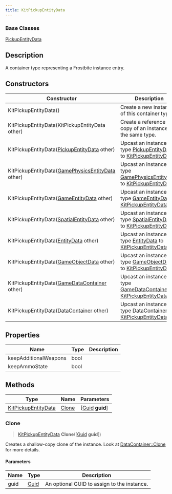 ```yaml
---
title: KitPickupEntityData
---
```

### Base Classes

[PickupEntityData](PickupEntityData)

## Description

A container type representing a Frostbite instance entry.

## Constructors

| Constructor                                                                    | Description                                                                                                                   |
| ------------------------------------------------------------------------------ | ----------------------------------------------------------------------------------------------------------------------------- |
| KitPickupEntityData()                                                          | Create a new instance of this container type.                                                                                 |
| KitPickupEntityData(KitPickupEntityData other)                                 | Create a reference copy of an instance of the same type.                                                                      |
| KitPickupEntityData([PickupEntityData](PickupEntityData) other)                | Upcast an instance of type [PickupEntityData](PickupEntityData) to [KitPickupEntityData](KitPickupEntityData).                |
| KitPickupEntityData([GamePhysicsEntityData](GamePhysicsEntityData) other)      | Upcast an instance of type [GamePhysicsEntityData](GamePhysicsEntityData) to [KitPickupEntityData](KitPickupEntityData).      |
| KitPickupEntityData([GameEntityData](GameEntityData) other)                    | Upcast an instance of type [GameEntityData](GameEntityData) to [KitPickupEntityData](KitPickupEntityData).                    |
| KitPickupEntityData([SpatialEntityData](SpatialEntityData) other)              | Upcast an instance of type [SpatialEntityData](SpatialEntityData) to [KitPickupEntityData](KitPickupEntityData).              |
| KitPickupEntityData([EntityData](EntityData) other)                            | Upcast an instance of type [EntityData](EntityData) to [KitPickupEntityData](KitPickupEntityData).                            |
| KitPickupEntityData([GameObjectData](GameObjectData) other)                    | Upcast an instance of type [GameObjectData](GameObjectData) to [KitPickupEntityData](KitPickupEntityData).                    |
| KitPickupEntityData([GameDataContainer](GameDataContainer) other)              | Upcast an instance of type [GameDataContainer](GameDataContainer) to [KitPickupEntityData](KitPickupEntityData).              |
| KitPickupEntityData([DataContainer](/vext/ref/shared/class/datacontainer) other) | Upcast an instance of type [DataContainer](/vext/ref/shared/class/datacontainer) to [KitPickupEntityData](KitPickupEntityData). |

## Properties

| Name                  | Type | Description |
| --------------------- | ---- | ----------- |
| keepAdditionalWeapons | bool |             |
| keepAmmoState         | bool |             |

## Methods

| Type                                       | Name            | Parameters                                     |
| ------------------------------------------ | --------------- | ---------------------------------------------- |
| [KitPickupEntityData](KitPickupEntityData) | [Clone](#clone) | \[[Guid](/vext/ref/shared/class/guid) **guid**\] |

### Clone

> [KitPickupEntityData](KitPickupEntityData) **Clone**(\[[Guid](/vext/ref/shared/class/guid) **guid**\])

Creates a shallow-copy clone of the instance. Look at [DataContainer::Clone](/vext/ref/shared/class/datacontainer#clone) for more details.

#### Parameters

| Name | Type         | Description                                 |
| ---- | ------------ | ------------------------------------------- |
| guid | [Guid](Guid) | An optional GUID to assign to the instance. |
